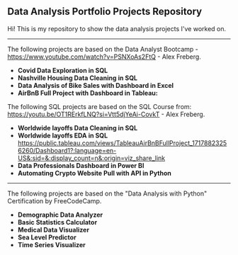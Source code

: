 ## __Data Analysis Portfolio Projects Repository__

Hi! 
This is my repository to show the data analysis projects I've worked on.

---------------------------------------------------------
The following projects are based on the Data Analyst Bootcamp - https://www.youtube.com/watch?v=PSNXoAs2FtQ - Alex Freberg.

- __Covid Data Exploration in SQL__
- __Nashville Housing Data Cleaning in SQL__
- __Data Analysis of Bike Sales with Dashboard in Excel__
- __AirBnB Full Project with Dashboard in Tableau:__

The following SQL projects are based on the SQL Course from: https://youtu.be/OT1RErkfLNQ?si=Vtt5djYeAi-CovkT - Alex Freberg.
- __Worldwide layoffs Data Cleaning in SQL__
- __Worldwide layoffs EDA in SQL__
    https://public.tableau.com/views/TableauAirBnBFullProject_17178823256260/Dashboard1?:language=en-US&:sid=&:display_count=n&:origin=viz_share_link
- __Data Professionals Dashboard in Power BI__
- __Automating Crypto Website Pull with API in Python__

---------------------------------------------------------

The following projects are based on the "Data Analysis with Python" Certification by FreeCodeCamp.

- __Demographic Data Analyzer__
- __Basic Statistics Calculator__
- __Medical Data Visualizer__
- __Sea Level Predictor__
- __Time Series Visualizer__
